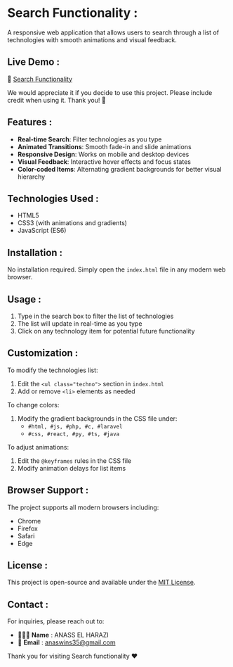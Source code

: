 # Search Functionality :

A responsive web application that allows users to search through a list of technologies with smooth animations and visual feedback.

## Live Demo : 

🔗 [Search Functionality](https://search-tech.netlify.app/)

We would appreciate it if you decide to use this project. Please include credit when using it. Thank you! 🙏

## Features :

- **Real-time Search**: Filter technologies as you type
- **Animated Transitions**: Smooth fade-in and slide animations
- **Responsive Design**: Works on mobile and desktop devices
- **Visual Feedback**: Interactive hover effects and focus states
- **Color-coded Items**: Alternating gradient backgrounds for better visual hierarchy

## Technologies Used :

- HTML5
- CSS3 (with animations and gradients)
- JavaScript (ES6)

## Installation :

No installation required. Simply open the `index.html` file in any modern web browser.

## Usage :

1. Type in the search box to filter the list of technologies
2. The list will update in real-time as you type
3. Click on any technology item for potential future functionality

## Customization :

To modify the technologies list:

1. Edit the `<ul class="techno">` section in `index.html`
2. Add or remove `<li>` elements as needed

To change colors:
1. Modify the gradient backgrounds in the CSS file under:
   - `#html, #js, #php, #c, #laravel`
   - `#css, #react, #py, #ts, #java`

To adjust animations:
1. Edit the `@keyframes` rules in the CSS file
2. Modify animation delays for list items

## Browser Support :

The project supports all modern browsers including:

- Chrome
- Firefox
- Safari
- Edge

## License :

This project is open-source and available under the [MIT License](LICENSE).

## Contact :

For inquiries, please reach out to:

- 👨🏻‍💻 **Name** : ANASS EL HARAZI
- 📧 **Email** : [anaswins35@gmail.com](mailto:anaswins35@gmail.com)

Thank you for visiting Search functionality ❤
